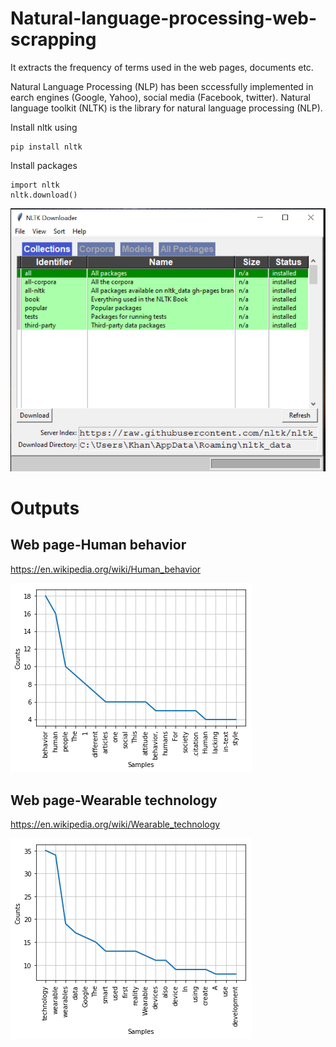 # Natural-language-processing-web-scrapping
It extracts the frequency of terms used in the web pages, documents etc.

Natural Language Processing (NLP) has been sccessfully implemented in earch engines (Google, Yahoo), social media (Facebook, twitter). Natural language toolkit (NLTK) is the library for natural language processing (NLP). 

Install nltk using
```
pip install nltk
```

Install packages
```
import nltk
nltk.download()
```

![Image of objects](https://github.com/ashar367/Natural-language-processing-web-scrapping/blob/master/packages-install.PNG)



# Outputs

## Web page-Human behavior
https://en.wikipedia.org/wiki/Human_behavior

![Image of objects](https://github.com/ashar367/Natural-language-processing-web-scrapping/blob/master/human-behaviors.png)


## Web page-Wearable technology
https://en.wikipedia.org/wiki/Wearable_technology

![Image of objects](https://github.com/ashar367/Natural-language-processing-web-scrapping/blob/master/wearable-tech.png)
